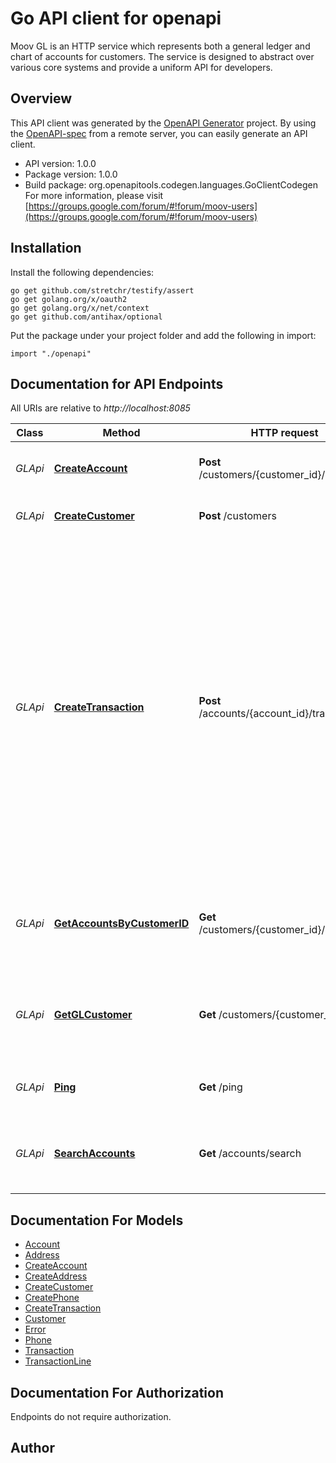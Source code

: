 # Go API client for openapi

Moov GL is an HTTP service which represents both a general ledger and chart of accounts for customers. The service is designed to abstract over various core systems and provide a uniform API for developers.

## Overview
This API client was generated by the [OpenAPI Generator](https://openapi-generator.tech) project.  By using the [OpenAPI-spec](https://www.openapis.org/) from a remote server, you can easily generate an API client.

- API version: 1.0.0
- Package version: 1.0.0
- Build package: org.openapitools.codegen.languages.GoClientCodegen
For more information, please visit [https://groups.google.com/forum/#!forum/moov-users](https://groups.google.com/forum/#!forum/moov-users)

## Installation

Install the following dependencies:
```
go get github.com/stretchr/testify/assert
go get golang.org/x/oauth2
go get golang.org/x/net/context
go get github.com/antihax/optional
```

Put the package under your project folder and add the following in import:
```golang
import "./openapi"
```

## Documentation for API Endpoints

All URIs are relative to *http://localhost:8085*

Class | Method | HTTP request | Description
------------ | ------------- | ------------- | -------------
*GLApi* | [**CreateAccount**](docs/GLApi.md#createaccount) | **Post** /customers/{customer_id}/accounts | Create a new account for a Customer
*GLApi* | [**CreateCustomer**](docs/GLApi.md#createcustomer) | **Post** /customers | Create a new customer
*GLApi* | [**CreateTransaction**](docs/GLApi.md#createtransaction) | **Post** /accounts/{account_id}/transactions | Post a transaction onto accounts. All transaction lines must sum to zero. No money is created or destroyed in a transaction - only moved from account to account. Accounts can be referred to in a Transaction without creating them first.
*GLApi* | [**GetAccountsByCustomerID**](docs/GLApi.md#getaccountsbycustomerid) | **Get** /customers/{customer_id}/accounts | Retrieves a list of accounts associated with the customer ID.
*GLApi* | [**GetGLCustomer**](docs/GLApi.md#getglcustomer) | **Get** /customers/{customer_id} | Retrieves a Customer object associated with the customer ID.
*GLApi* | [**Ping**](docs/GLApi.md#ping) | **Get** /ping | Ping the GL service to check if running
*GLApi* | [**SearchAccounts**](docs/GLApi.md#searchaccounts) | **Get** /accounts/search | Search for account which matches all query parameters


## Documentation For Models

 - [Account](docs/Account.md)
 - [Address](docs/Address.md)
 - [CreateAccount](docs/CreateAccount.md)
 - [CreateAddress](docs/CreateAddress.md)
 - [CreateCustomer](docs/CreateCustomer.md)
 - [CreatePhone](docs/CreatePhone.md)
 - [CreateTransaction](docs/CreateTransaction.md)
 - [Customer](docs/Customer.md)
 - [Error](docs/Error.md)
 - [Phone](docs/Phone.md)
 - [Transaction](docs/Transaction.md)
 - [TransactionLine](docs/TransactionLine.md)


## Documentation For Authorization
 Endpoints do not require authorization.


## Author



